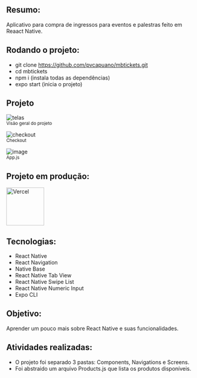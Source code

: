 ## Resumo: 

Aplicativo para compra de ingressos para eventos e palestras feito em Reaact Native.


## Rodando o projeto:

* git clone https://github.com/pvcapuano/mbtickets.git
* cd mbtickets
* npm i (instala todas as dependências)
* expo start (inicia o projeto)

## Projeto

![telas](https://user-images.githubusercontent.com/10540844/194969601-89b907f4-cbbc-43aa-9ba5-ee2065486fbf.JPG)<br>
<sub>Visão geral do projeto</sub>

![checkout](https://user-images.githubusercontent.com/10540844/194969834-46b720b6-8f70-4038-83c6-74832771016f.JPG)<br>
<sub>Checkout</sub>

![image](https://user-images.githubusercontent.com/10540844/194970018-1e9f2865-b864-434c-b343-5ae77e3a8203.png)<br>
<sub>App.js</sub>

## Projeto em produção:

<p>
 <a href="to-do-list-mvp-pi.vercel.app" target="_blank"> 
  <img src="https://ml.globenewswire.com/Resource/Download/3a54c241-a668-4c94-9747-3d3da9da3bf2?size=2" alt="Vercel" width="100"/> 
 </a>
</p>

## Tecnologias:

* React Native
* React Navigation
* Native Base
* React Native Tab View
* React Native Swipe List
* React Native Numeric Input
* Expo CLI

## Objetivo:

Aprender um pouco mais sobre React Native e suas funcionalidades. 

## Atividades realizadas:

* O projeto foi separado 3 pastas: Components, Navigations e Screens. 
* Foi abstraido um arquivo Products.js que lista os produtos disponíveis.
